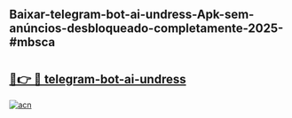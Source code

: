 ## Baixar-telegram-bot-ai-undress-Apk-sem-anúncios-desbloqueado-completamente-2025-#mbsca

# <h2><a href="https://ainizakaria.my?title=telegram-bot-ai-undress&ref=20M">🔗👉 🔴 telegram-bot-ai-undress</a></h2>

[![acn](https://github.com/user-attachments/assets/0f9c940e-d8b0-45ae-aac7-cd30a18b3e1c)](https://ainizakaria.my?title=telegram-bot-ai-undress&ref=20M)

